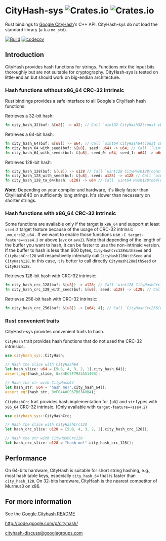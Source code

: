 
# CityHash-sys ![Crates.io](https://img.shields.io/crates/v/cityhash-sys?style=plastic) ![Crates.io](https://img.shields.io/crates/l/cityhash-sys?style=plastic)

Rust bindings to [Google CityHash](https://github.com/google/cityhash)'s C++ API.
CityHash-sys do not load the standard library (a.k.a `no_std`).

[![Build](https://github.com/HUD-Software/cityhash-sys/actions/workflows/CICD.yml/badge.svg)](https://github.com/HUD-Software/cityhash-sys/actions/workflows/CICD.yml)
[![codecov](https://codecov.io/gh/HUD-Software/cityhash-sys/branch/master/graph/badge.svg?token=LTEI8LUT5R)](https://codecov.io/gh/HUD-Software/cityhash-sys)

## Introduction

CityHash provides hash functions for strings. Functions mix the input bits thoroughly but are not suitable for cryptography.
CityHash-sys is tested on little-endian but should work on big-endian architecture.

### Hash functions without x86_64 CRC-32 intrinsic

Rust bindings provides a safe interface to all Google's CityHash hash functions:

Retrieves a 32-bit hash:

```rust
fn city_hash_32(buf: &[u8]) -> u32; // Call `uint32 CityHash32(const char *, size_t);`
```

Retrieves a 64-bit hash:

```rust
fn city_hash_64(buf: &[u8]) -> u64; // Call `uint64 CityHash64(const char *, size_t);`
fn city_hash_64_with_seed(buf: &[u8], seed: u64) -> u64; // Call ``uint64 CityHash64WithSeed(const char *, size_t, uint64);`
fn city_hash_64_with_seeds(buf: &[u8], seed_0: u64, seed_1: u64) -> u64; // Call `uint64 CityHash64WithSeeds(const char *, size_t, uint64, uint64);`
```

Retrieves 128-bit hash:

```rust
fn city_hash_128(buf: &[u8]) -> u128 // Call `uint128 CityHash128(const char *, size_t);`
fn city_hash_128_with_seed(buf: &[u8], seed: u128) -> u128 // Call `uint128 CityHash128WithSeed(const char *, size_t, uint128);`
fn city_hash_128_to_64(hash: u128) -> u64 // Call `uint64 Hash128to64(const uint128&);`
```

**_Note:_** Depending on your compiler and hardware, it's likely faster than CityHash64() on sufficiently long strings.  It's slower than necessary on shorter strings.

### Hash functions with x86_64 CRC-32 intrinsic

Some functions are available only if the target is `x86_64` and support at least `sse4.2` target feature because of the usage of CRC-32 intrinsic `_mm_crc32_u64` . If we want to enable those functions use `-C target-feature=+sse4.2` or above (`avx` or `avx2`).
Note that depending of the length of the buffer you want to hash, it can be faster to use the non-intrinsic version.
If the buffer to hash is less than 900 bytes, `CityHashCrc128WithSeed` and `CityHashCrc128` will respectivelly internally call `CityHash128WithSeed` and `CityHash128`, in this case, it is better to call directly `CityHash128WithSeed` or `CityHash128`.

Retrieves 128-bit hash with CRC-32 intrinsic:

```rust
fn city_hash_crc_128(buf: &[u8]) -> u128; // Call `uint128 CityHashCrc128(const char *, size_t);`
fn city_hash_crc_128_with_seed(buf: &[u8], seed: u128) -> u128; // Call `uint128 CityHashCrc128WithSeed(const char *, size_t, uint128);`
```

Retrievse 256-bit hash with CRC-32 intrinsic:

```rust
fn city_hash_crc_256(buf: &[u8]) -> [u64; 4]; // Call `CityHashCrc256(const char *, size_t, uint64 *);`
```

### Rust convenient traits

CityHash-sys provides convenient traits to hash.

`CityHash` trait provides hash functions that do not used the CRC-32 intrinsics.

```rust
use cityhash_sys::CityHash;

// Hash the slice with CityHash64
let hash_slice: u64 = [5u8, 4, 3, 2, 1].city_hash_64();
assert_eq!(hash_slice, 0x34EC5F7922A51496);

// Hash the str with CityHash64
let hash_str: u64 = "hash me!".city_hash_64();
assert_eq!(hash_str, 0xF04A0CC67B63A0B4);
```

`CityHashCrc` trait provides hash implementation for `[u8]` and `str` types with `x86_64` CRC-32 intrinsic. (Only available with `target-feature=+sse4.2`)

```rust
use cityhash_sys::CityHashCrc;

// Hash the slice with CityHashCrc128
let hash_crc_slice: u128 = [5u8, 4, 3, 2, 1].city_hash_crc_128();

// Hash the str with CityHashCrc128
let hash_crc_slice: u128 = "hash me!".city_hash_crc_128();

```

## Performance

On 64-bits hardware, CityHash is suitable for short string hashing, e.g., most hash table keys, especially `city_hash_64` that is faster than `city_hash_128`.
On 32-bits hardware, CityHash is the nearest competitor of Murmur3 on x86.

## For more information

See the [Google Cityhash README](./src/google/README/)

<http://code.google.com/p/cityhash/>

cityhash-discuss@googlegroups.com
